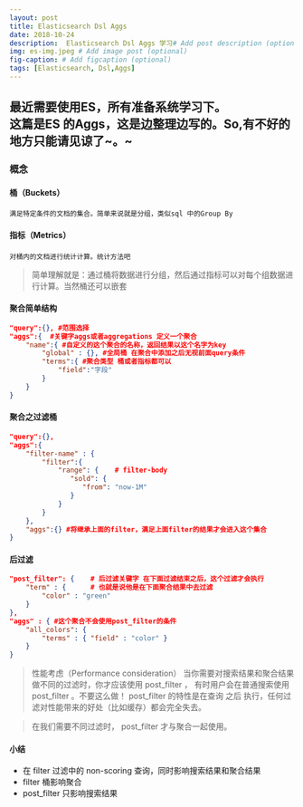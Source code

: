 ```yaml
---
layout: post
title: Elasticsearch Dsl Aggs
date: 2018-10-24
description:  Elasticsearch Dsl Aggs 学习# Add post description (optional)
img: es-img.jpeg # Add image post (optional)
fig-caption: # Add figcaption (optional)
tags: [Elasticsearch, Dsl,Aggs]
---
```

最近需要使用ES，所有准备系统学习下。  
这篇是ES 的Aggs，这是边整理边写的。So,有不好的地方只能请见谅了~。~
---
### 概念

#### 桶（Buckets）  
    满足特定条件的文档的集合。简单来说就是分组，类似sql 中的Group By


#### 指标（Metrics）
    对桶内的文档进行统计计算。统计方法吧

>简单理解就是：通过桶将数据进行分组，然后通过指标可以对每个组数据进行计算。当然桶还可以嵌套

#### 聚合简单结构
```Json
"query":{}, #范围选择
"aggs":{  #关键字aggs或者aggregations 定义一个聚合
	"name":{ #自定义的这个聚合的名称，返回结果以这个名字为key
		"global" : {}, #全局桶 在聚合中添加之后无视前面query条件
		"terms":{ #聚合类型 桶或者指标都可以
			"field":"字段"
		}
	}
}
```
#### 聚合之过滤桶
```Json
"query":{},
"aggs":{
	"filter-name" : {
		"filter":{
			"range": {    # filter-body
               "sold": {
                  "from": "now-1M"  
               }
            }
		}
	},
	"aggs":{} #将继承上面的filter，满足上面filter的结果才会进入这个集合
}
```
#### 后过滤
```Json
"post_filter": {    # 后过滤关键字 在下面过滤结束之后，这个过滤才会执行
    "term" : {		# 也就是说他是在下面聚合结果中去过滤
        "color" : "green"
    }
},
"aggs" : { #这个聚合不会使用post_filter的条件
    "all_colors": {
        "terms" : { "field" : "color" }
    }
}
```
>性能考虑（Performance consideration）
>当你需要对搜索结果和聚合结果做不同的过滤时，你才应该使用 post_filter ， 有时用户会在普通搜索使用 post_filter 。不要这么做！ post_filter 的特性是在查询 之后 执行，任何过滤对性能带来的好处（比如缓存）都会完全失去。

>在我们需要不同过滤时， post_filter 才与聚合一起使用。

#### 小结
* 在 filter 过滤中的 non-scoring 查询，同时影响搜索结果和聚合结果
* filter 桶影响聚合
* post_filter 只影响搜索结果
